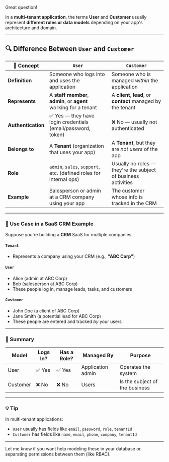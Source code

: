 Great question!

In a **multi-tenant application**, the terms **User** and **Customer** usually represent **different roles or data models** depending on your app's architecture and domain.

---

## 🔍 Difference Between `User` and `Customer`

| 🔑 Concept         | `User`                                                             | `Customer`                                                    |
| ------------------ | ------------------------------------------------------------------ | ------------------------------------------------------------- |
| **Definition**     | Someone who logs into and uses the application                     | Someone who is managed *within* the application               |
| **Represents**     | A **staff member**, **admin**, or **agent** working for a tenant   | A **client**, **lead**, or **contact** managed by the tenant  |
| **Authentication** | ✅ Yes — they have login credentials (email/password, token)        | ❌ No — usually not authenticated                              |
| **Belongs to**     | A **Tenant** (organization that uses your app)                     | A **Tenant**, but they are *not users* of the app             |
| **Role**           | `admin`, `sales`, `support`, etc. (defined roles for internal ops) | Usually no roles — they're the subject of business activities |
| **Example**        | Salesperson or admin at a CRM company using your app               | The customer whose info is tracked in the CRM                 |

---

### 🏢 Use Case in a SaaS CRM Example

Suppose you're building a **CRM** SaaS for multiple companies.

#### `Tenant`

* Represents a company using your CRM (e.g., **"ABC Corp"**)

#### `User`

* Alice (admin at ABC Corp)
* Bob (salesperson at ABC Corp)
* These people log in, manage leads, tasks, and customers

#### `Customer`

* John Doe (a client of ABC Corp)
* Jane Smith (a potential lead for ABC Corp)
* These people are entered and tracked *by* your users

---

### 🔐 Summary

| Model    | Logs In? | Has a Role? | Managed By        | Purpose                        |
| -------- | -------- | ----------- | ----------------- | ------------------------------ |
| User     | ✅ Yes    | ✅ Yes       | Application admin | Operates the system            |
| Customer | ❌ No     | ❌ No        | Users             | Is the subject of the business |

---

### 💡 Tip

In multi-tenant applications:

* `User` usually has fields like `email`, `password`, `role`, `tenantId`
* `Customer` has fields like `name`, `email`, `phone`, `company`, `tenantId`

---

Let me know if you want help modeling these in your database or separating permissions between them (like RBAC).
